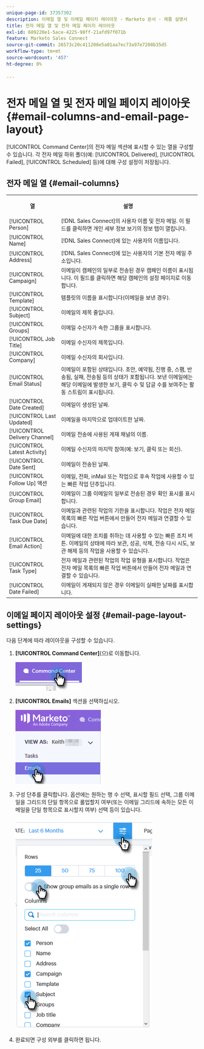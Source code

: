 ```yaml
---
unique-page-id: 37357302
description: 이메일 열 및 이메일 페이지 레이아웃 - Marketo 문서 - 제품 설명서
title: 전자 메일 열 및 전자 메일 페이지 레이아웃
exl-id: 689220e1-5ace-4225-98ff-21afd97f071b
feature: Marketo Sales Connect
source-git-commit: 26573c20c411208e5a01aa7ec73a97e7208b35d5
workflow-type: tm+mt
source-wordcount: '457'
ht-degree: 0%

---
```


# 전자 메일 열 및 전자 메일 페이지 레이아웃 {#email-columns-and-email-page-layout}

[!UICONTROL Command Center]의 전자 메일 섹션에 표시할 수 있는 열을 구성할 수 있습니다. 각 전자 메일 하위 폴더(예: [!UICONTROL Delivered], [!UICONTROL Failed], [!UICONTROL Scheduled] 등)에 대해 구성 설정이 저장됩니다.

## 전자 메일 열 {#email-columns}

<table>
 <colgroup>
  <col>
  <col>
 </colgroup>
 <tbody>
  <tr>
   <th><p>열</p></th>
   <th>설명</th>
  </tr>
  <tr>
   <td>[!UICONTROL Person]</td>
   <td>[!DNL Sales Connect]의 사용자 이름 및 전자 메일. 이 필드를 클릭하면 개인 세부 정보 보기의 정보 탭이 열립니다.</td>
  </tr>
  <tr>
   <td>[!UICONTROL Name]</td>
   <td>[!DNL Sales Connect]에 있는 사용자의 이름입니다.</td>
  </tr>
  <tr>
   <td>[!UICONTROL Address]</td>
   <td>[!DNL Sales Connect]에 있는 사용자의 기본 전자 메일 주소입니다.</td>
  </tr>
  <tr>
   <td>[!UICONTROL Campaign]</td>
   <td>이메일이 캠페인의 일부로 전송된 경우 캠페인 이름이 표시됩니다. 이 필드를 클릭하면 해당 캠페인의 설정 페이지로 이동합니다.</td>
  </tr>
  <tr>
   <td>[!UICONTROL Template]</td>
   <td>템플릿의 이름을 표시합니다(이메일을 보낸 경우).</td>
  </tr>
  <tr>
   <td colspan="1">[!UICONTROL Subject]</td>
   <td colspan="1">이메일의 제목 줄입니다.</td>
  </tr>
  <tr>
   <td colspan="1">[!UICONTROL Groups]</td>
   <td colspan="1">이메일 수신자가 속한 그룹을 표시합니다.</td>
  </tr>
  <tr>
   <td>[!UICONTROL Job Title]</td>
   <td>이메일 수신자의 제목입니다.</td>
  </tr>
  <tr>
   <td>[!UICONTROL Company]</td>
   <td>이메일 수신자의 회사입니다.</td>
  </tr>
  <tr>
   <td>[!UICONTROL Email Status]</td>
   <td>이메일이 포함된 상태입니다. 초안, 예약됨, 진행 중, 스팸, 반송됨, 실패, 전송됨 등의 상태가 포함됩니다. 보낸 이메일에는 해당 이메일에 발생한 보기, 클릭 수 및 답글 수를 보여주는 활동 스트림이 표시됩니다.</td>
  </tr>
  <tr>
   <td>[!UICONTROL Date Created]</td>
   <td>이메일이 생성된 날짜.</td>
  </tr>
  <tr>
   <td>[!UICONTROL Last Updated]</td>
   <td>이메일을 마지막으로 업데이트한 날짜.</td>
  </tr>
  <tr>
   <td>[!UICONTROL Delivery Channel]</td>
   <td>이메일 전송에 사용된 게재 채널의 이름.</td>
  </tr>
  <tr>
   <td>[!UICONTROL Latest Activity]</td>
   <td>이메일 수신자의 마지막 참여(예: 보기, 클릭 또는 회신).</td>
  </tr>
  <tr>
   <td>[!UICONTROL Date Sent]</td>
   <td>이메일이 전송된 날짜.</td>
  </tr>
  <tr>
   <td>[!UICONTROL Follow Up] 액션</td>
   <td>이메일, 전화, inMail 또는 작업으로 후속 작업에 사용할 수 있는 빠른 작업 단추입니다.</td>
  </tr>
  <tr>
   <td>[!UICONTROL Group Email]</td>
   <td>이메일이 그룹 이메일의 일부로 전송된 경우 확인 표시를 표시합니다.</td>
  </tr>
  <tr>
   <td>[!UICONTROL Task Due Date]</td>
   <td>이메일과 관련된 작업의 기한을 표시합니다. 작업은 전자 메일 목록의 빠른 작업 버튼에서 만들어 전자 메일과 연결할 수 있습니다.</td>
  </tr>
  <tr>
   <td>[!UICONTROL Email Action]</td>
   <td>이메일에 대한 조치를 취하는 데 사용할 수 있는 빠른 조치 버튼. 이메일의 상태에 따라 보관, 성공, 삭제, 전송 다시 시도, 보관 해제 등의 작업을 사용할 수 있습니다.</td>
  </tr>
  <tr>
   <td>[!UICONTROL Task Type]</td>
   <td>전자 메일과 관련된 작업의 작업 유형을 표시합니다. 작업은 전자 메일 목록의 빠른 작업 버튼에서 만들어 전자 메일과 연결할 수 있습니다.</td>
  </tr>
  <tr>
   <td>[!UICONTROL Date Failed]</td>
   <td>이메일이 게재되지 않은 경우 이메일이 실패한 날짜를 표시합니다.</td>
  </tr>
 </tbody>
</table>

## 이메일 페이지 레이아웃 설정 {#email-page-layout-settings}

다음 단계에 따라 레이아웃을 구성할 수 있습니다.

1. **[!UICONTROL Command Center]**(으)로 이동합니다.

   ![](assets/email-columns-and-email-grid-layout-1.png)

1. **[!UICONTROL Emails]** 섹션을 선택하십시오.

   ![](assets/email-columns-and-email-grid-layout-2.png)

1. 구성 단추를 클릭합니다. 옵션에는 원하는 행 수 선택, 표시할 필드 선택, 그룹 이메일을 그리드의 단일 항목으로 롤업할지 여부(또는 이메일 그리드에 속하는 모든 이메일을 단일 항목으로 표시할지 여부) 선택 등이 있습니다.

   ![](assets/email-columns-and-email-grid-layout-3.png)

1. 완료되면 구성 외부를 클릭하면 됩니다.
